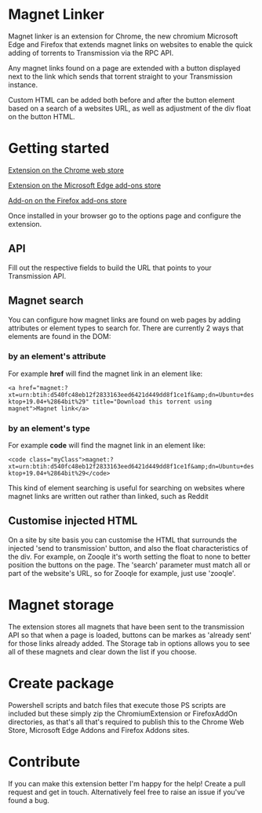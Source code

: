 # Magnet Linker 

Magnet linker is an extension for Chrome, the new chromium Microsoft Edge and Firefox that extends magnet links on websites to enable the quick adding of torrents to Transmission via the RPC API.

Any magnet links found on a page are extended with a button displayed next to the link which sends that torrent straight to your Transmission instance. 

Custom HTML can be added both before and after the button element based on a search of a websites URL, as well as adjustment of the div float on the button HTML.

# Getting started

[Extension on the Chrome web store](https://chrome.google.com/webstore/detail/magnet-linker/neokhcngmjnlbnphpfmiidlljbpffecd)

[Extension on the Microsoft Edge add-ons store](https://microsoftedge.microsoft.com/addons/detail/iagaihihgeloakmheonacpldkpogggen)

[Add-on on the Firefox add-ons store](https://)

Once installed in your browser go to the options page and configure the extension.

## API

Fill out the respective fields to build the URL that points to your Transmission API.

## Magnet search

You can configure how magnet links are found on web pages by adding attributes or element types to search for. There are currently 2 ways that elements are found in the DOM:

### by an element's attribute

For example **href** will find the magnet link in an element like:

```<a href="magnet:?xt=urn:btih:d540fc48eb12f2833163eed6421d449dd8f1ce1f&amp;dn=Ubuntu+desktop+19.04+%2864bit%29" title="Download this torrent using magnet">Magnet link</a>```

### by an element's type

For example **code** will find the magnet link in an element like:

```<code class="myClass">magnet:?xt=urn:btih:d540fc48eb12f2833163eed6421d449dd8f1ce1f&amp;dn=Ubuntu+desktop+19.04+%2864bit%29</code>```

This kind of element searching is useful for searching on websites where magnet links are written out rather than linked, such as Reddit

## Customise injected HTML

On a site by site basis you can customise the HTML that surrounds the injected 'send to transmission' button, and also the float characteristics of the div. For example, on Zooqle it's worth setting the float
to none to better position the buttons on the page. The 'search' parameter must match all or part of the website's URL, so for Zooqle for example, just use 'zooqle'.

# Magnet storage

The extension stores all magnets that have been sent to the transmission API so that when a page is loaded, buttons can be markes as 'already sent' for those links already added. The Storage tab in options allows you to see all of these
magnets and clear down the list if you choose.

# Create package
Powershell scripts and batch files that execute those PS scripts are included but these simply zip the ChromiumExtension or FirefoxAddOn directories, as that's all that's required to publish this to the Chrome Web Store, Microsoft Edge Addons and Firefox Addons sites.

# Contribute
If you can make this extension better I'm happy for the help! Create a pull request and get in touch. Alternatively feel free to raise an issue if you've found a bug.

